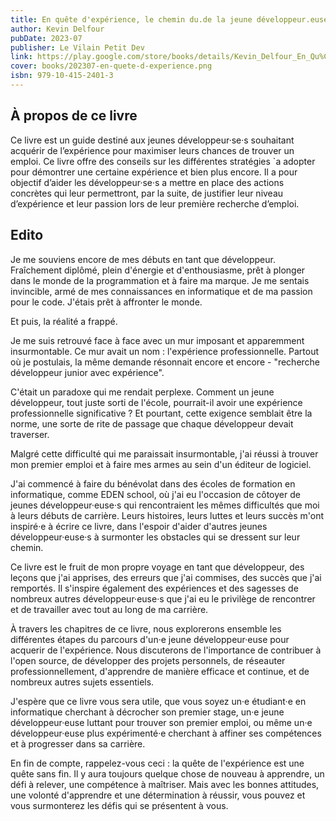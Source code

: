 ```yaml
---
title: En quête d'expérience, le chemin du.de la jeune développeur.euse 
author: Kevin Delfour
pubDate: 2023-07
publisher: Le Vilain Petit Dev
link: https://play.google.com/store/books/details/Kevin_Delfour_En_Qu%C3%AAte_d_Exp%C3%A9rience?id=RejMEAAAQBAJ&hl=fr
cover: books/202307-en-quete-d-experience.png
isbn: 979-10-415-2401-3
---
```

## À propos de ce livre

Ce livre est un guide destiné aux jeunes développeur·se·s souhaitant acquérir de l’expérience pour maximiser leurs chances de trouver un emploi.
Ce livre offre des conseils sur les différentes stratégies `a adopter pour démontrer une certaine expérience et bien plus encore.
Il a pour objectif d’aider les développeur·se·s a mettre en place des actions concrètes qui leur permettront, par la suite, de justifier leur niveau d’expérience et leur passion lors de leur première recherche d’emploi.

## Edito

Je me souviens encore de mes débuts en tant que développeur. Fraîchement diplômé, plein d'énergie et d'enthousiasme, prêt à plonger dans le monde de la programmation et à faire ma marque. Je me sentais invincible, armé de mes connaissances en informatique et de ma passion pour le code. J'étais prêt à affronter le monde.

Et puis, la réalité a frappé.

Je me suis retrouvé face à face avec un mur imposant et apparemment insurmontable. Ce mur avait un nom : l'expérience professionnelle. Partout où je postulais, la même demande résonnait encore et encore - "recherche développeur junior avec expérience".

C'était un paradoxe qui me rendait perplexe. Comment un jeune développeur, tout juste sorti de l'école, pourrait-il avoir une expérience professionnelle significative ? Et pourtant, cette exigence semblait être la norme, une sorte de rite de passage que chaque développeur devait traverser.

Malgré cette difficulté qui me paraissait insurmontable, j'ai réussi à trouver mon premier emploi et à faire mes armes au sein d'un éditeur de logiciel.

J'ai commencé à faire du bénévolat dans des écoles de formation en informatique, comme EDEN school, où j'ai eu l'occasion de côtoyer de jeunes développeur·euse·s qui rencontraient les mêmes difficultés que moi à leurs débuts de carrière. Leurs histoires, leurs luttes et leurs succès m'ont inspiré·e à écrire ce livre, dans l'espoir d'aider d'autres jeunes développeur·euse·s à surmonter les obstacles qui se dressent sur leur chemin.

Ce livre est le fruit de mon propre voyage en tant que développeur, des leçons que j'ai apprises, des erreurs que j'ai commises, des succès que j'ai remportés. Il s'inspire également des expériences et des sagesses de nombreux autres développeur·euse·s que j'ai eu le privilège de rencontrer et de travailler avec tout au long de ma carrière.

À travers les chapitres de ce livre, nous explorerons ensemble les différentes étapes du parcours d'un·e jeune développeur·euse pour acquerir de l'expérience. Nous discuterons de l'importance de contribuer à l'open source, de développer des projets personnels, de réseauter professionnellement, d'apprendre de manière efficace et continue, et de nombreux autres sujets essentiels.

J'espère que ce livre vous sera utile, que vous soyez un·e étudiant·e en informatique cherchant à décrocher son premier stage, un·e jeune développeur·euse luttant pour trouver son premier emploi, ou même un·e développeur·euse plus expérimenté·e cherchant à affiner ses compétences et à progresser dans sa carrière.

En fin de compte, rappelez-vous ceci : la quête de l'expérience est une quête sans fin. Il y aura toujours quelque chose de nouveau à apprendre, un défi à relever, une compétence à maîtriser. Mais avec les bonnes attitudes, une volonté d'apprendre et une détermination à réussir, vous pouvez et vous surmonterez les défis qui se présentent à vous.
